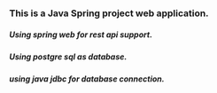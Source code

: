 ### This is a Java Spring project web application.
##### Using spring web for rest api support.
##### Using postgre sql as database.
##### using java jdbc for database connection.